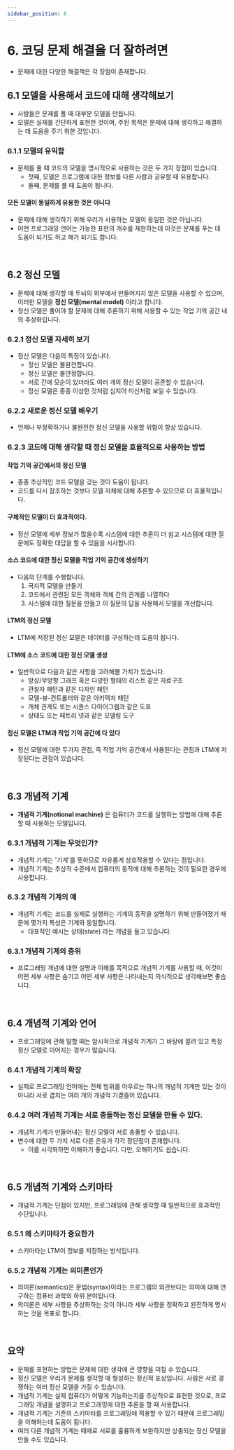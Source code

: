```yaml
---
sidebar_position: 6
---
```


# 6. 코딩 문제 해결을 더 잘하려면

- 문제에 대한 다양한 해결책은 각 장점이 존재합니다.

## 6.1 모델을 사용해서 코드에 대해 생각해보기

- 사람들은 문제를 풀 때 대부분 모델을 만듭니다.
- 모델은 실재를 간단하게 표현한 것이며, 주된 목적은 문제에 대해 생각하고 해결하는 데 도움을 주기 위한 것입니다.

### 6.1.1 모델의 유익함

- 문제를 풀 때 코드의 모델을 명시적으로 사용하는 것은 두 가지 장점이 있습니다.
  - 첫째, 모델은 프로그램에 대한 정보를 다른 사람과 공유할 때 유용합니다.
  - 둘째, 문제를 풀 때 도움이 됩니다.

#### 모든 모델이 동일하게 유용한 것은 아니다

- 문제에 대해 생각하기 위해 우리가 사용하는 모델이 동일한 것은 아닙니다.
- 어떤 프로그래밍 언어는 가능한 표현의 개수를 제한하는데 이것은 문제를 푸는 데 도움이 되기도 하고 해가 되기도 합니다.

<br/>

## 6.2 정신 모델

- 문제에 대해 생각할 때 두뇌의 외부에서 만들어지지 않은 모델을 사용할 수 있으며, 이러한 모델을 **정신 모델(mental model)** 이라고 합니다.
- 정신 모델은 풀어야 할 문제에 대해 추론하기 위해 사용할 수 있는 작업 기억 공간 내의 추상화입니다.

### 6.2.1 정신 모델 자세히 보기

- 정신 모델은 다음의 특징이 있습니다.
  - 정신 모델은 불완전합니다.
  - 정신 모델은 불안정합니다.
  - 서로 간에 모순이 있더라도 여러 개의 정신 모델이 공존할 수 있습니다.
  - 정신 모델은 종종 이상한 것처럼 심지어 미신처럼 보일 수 있습니다.

### 6.2.2 새로운 정신 모델 배우기

- 언제나 부정확하거나 불완전한 정신 모델을 사용할 위험이 항상 있습니다.

### 6.2.3 코드에 대해 생각할 때 정신 모델을 효율적으로 사용하는 방법

#### 작업 기억 공간에서의 정신 모델

- 종종 추상적인 코드 모델을 갖는 것이 도움이 됩니다.
- 코드를 다시 참조하는 것보다 모델 자체에 대해 추론할 수 있으므로 더 효율적입니다.

#### 구체적인 모델이 더 효과적이다.

- 정신 모델에 세부 정보가 많을수록 시스템에 대한 추론이 더 쉽고 시스템에 대한 질문에도 정확한 대답을 할 수 있음을 시사합니다.

#### 소스 코드에 대한 정신 모델을 작업 기억 공간에 생성하기

- 다음의 단계를 수행합니다.
  1. 국지적 모델을 만들기
  2. 코드에서 관련된 모든 객체와 객체 간의 관계를 나열하다
  3. 시스템에 대한 질문을 만들고 이 질문의 답을 사용해서 모델을 개선합니다.

#### LTM의 정신 모델

- LTM에 저장된 정신 모델은 데이터를 구성하는데 도움이 됩니다.

#### LTM에 소스 코드에 대한 정신 모델 생성

- 일반적으로 다음과 같은 사항을 고려해볼 가치가 있습니다.
  - 방샹/무방향 그래프 혹은 다양한 형태의 리스트 같은 자료구조
  - 관찰자 패턴과 같은 디자인 패턴
  - 모델-뷰-컨트롤러와 같은 아키텍처 패턴
  - 개체 관계도 또는 시퀀스 다이어그램과 같은 도표
  - 상태도 또는 페트리 넷과 같은 모델링 도구

#### 정신 모델은 LTM과 작업 기억 공간에 다 있다

- 정신 모델에 대한 두가지 관점, 즉 작업 기억 공간에서 사용된다는 관점과 LTM에 저장된다는 관점이 있습니다.   

<br/>

## 6.3 개념적 기계

- **개념적 기계(notional machine)** 은 컴퓨터가 코드를 실행하는 방법에 대해 추론할 때 사용하는 모델입니다.

### 6.3.1 개념적 기계는 무엇인가?

- 개념적 기계는 '기계'를 뜻하므로 자유롭게 상호작용할 수 있다는 점입니다.
- 개념적 기계는 추상적 수준에서 컴퓨터의 동작에 대해 추론하는 것이 필요한 경우에 사용합니다.

### 6.3.2 개념적 기계의 예

- 개념적 기계는 코드를 실제로 실행하는 기계의 동작을 설명하기 위해 만들어졌기 때문에 몇가지 특성은 기계와 동일합니다.
  - 대표적인 예시는 상태(state) 라는 개념을 들고 있습니다.

### 6.3.1 개념적 기계의 층위

- 프로그래밍 개념에 대한 설명과 이해를 목적으로 개념적 기계를 사용할 때, 이것이 어떤 세부 사항은 숨기고 어떤 세부 사항은 나타내는지 의식적으로 생각해보면 좋습니다.

<br/>

## 6.4 개념적 기계와 언어

- 프로그래밍에 관해 말할 때는 암시적으로 개념적 기계가 그 바탕에 깔려 있고 특정 정신 모델로 이어지는 경우가 많습니다.

### 6.4.1 개념적 기계의 확장

- 실제로 프로그래밍 언어에는 전체 범위를 아우르는 하나의 개념적 기계만 있는 것이 아니라 서로 겹치는 여러 개의 개념적 기곋즐이 있습니다.

### 6.4.2 여러 개념적 기계는 서로 충돌하는 정신 모델을 만들 수 있다.

- 개념적 기계가 만들어내는 정신 모델이 서로 충돌할 수 있습니다.
- 변수에 대한 두 가지 서로 다른 은유가 각각 장단점이 존재합니다.
  - 이를 시각화하면 이해하기 좋습니다. 다만, 오해하기도 쉽습니다.

<br/>

## 6.5 개념적 기계와 스키마타

- 개념적 기계는 단점이 있지만, 프로그래밍에 관해 생각할 때 일반적으로 효과적인 수단입니다.

### 6.5.1 왜 스키마타가 중요한가

- 스키마타는 LTM이 정보를 저장하는 방식입니다.

### 6.5.2 개념적 기계는 의미론인가

- 의미론(semantics)은 문법(syntax)이라는 프로그램의 외관보다는 의미에 대해 연구하는 컴퓨터 과학의 하위 분야입니다.
- 의미론은 세부 사항을 추상화하는 것이 아니라 세부 사항을 정확하고 완전하게 명시하는 것을 목표로 합니다.

<br/>

## 요약

- 문제를 표현하는 방법은 문제에 대한 생각에 큰 영향을 미칠 수 있습니다.
- 정신 모델은 우리가 문제를 생각할 때 형성하는 정신적 표상입니다. 사람은 서로 경쟁하는 여러 정신 모델을 가질 수 있습니다.
- 개념적 기계는 실제 컴퓨터가 어떻게 기능하는지를 추상적으로 표현한 것으로, 프로그래밍 개념을 설명하고 프로그래밍에 대한 추론을 할 때 사용합니다.
- 개념적 기계는 기존의 스키마타를 프로그래밍에 적용할 수 있기 때문에 프로그래밍을 이해하는데 도움이 됩니다.
- 여러 다른 개념적 기계는 때때로 서로를 훌륭하게 보완하지만 상충되는 정신 모델을 만들 수도 있습니다.
